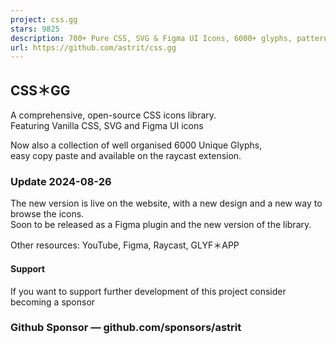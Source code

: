 ```yaml
---
project: css.gg
stars: 9825
description: 700+ Pure CSS, SVG & Figma UI Icons, 6000+ glyphs, patterns, colors and layouts.
url: https://github.com/astrit/css.gg
---
```


CSS＊GG
------

A comprehensive, open-source CSS icons library.  
Featuring Vanilla CSS, SVG and Figma UI icons

Now also a collection of well organised 6000 Unique Glyphs,  
easy copy paste and available on the raycast extension.

### Update 2024-08-26

The new version is live on the website, with a new design and a new way to browse the icons.  
Soon to be released as a Figma plugin and the new version of the library.

  

Other resources: YouTube, Figma, Raycast, GLYF＊APP

  

  

#### Support

If you want to support further development of this project consider becoming a sponsor

### Github Sponsor — github.com/sponsors/astrit
